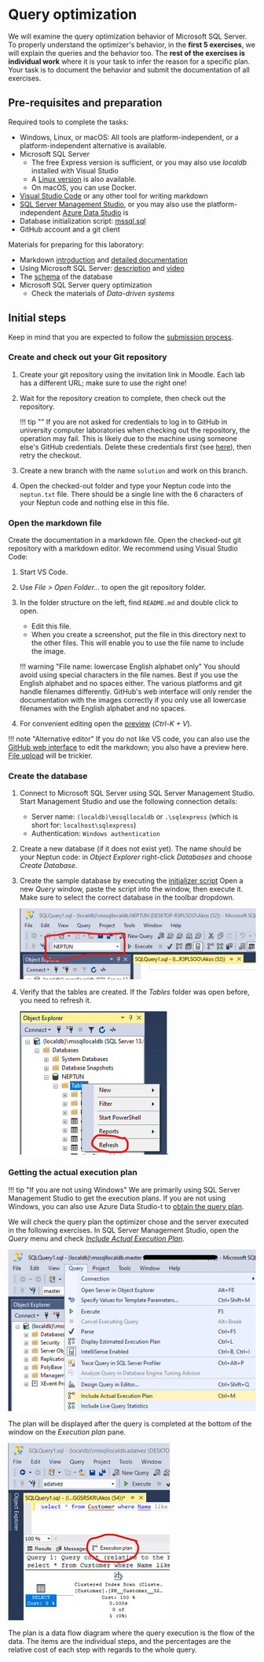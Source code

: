 ﻿# Query optimization

We will examine the query optimization behavior of Microsoft SQL Server. To properly understand the optimizer's behavior, in the **first 5 exercises**, we will explain the queries and the behavior too. The **rest of the exercises is individual work** where it is your task to infer the reason for a specific plan. Your task is to document the behavior and submit the documentation of all exercises.

## Pre-requisites and preparation

Required tools to complete the tasks:

- Windows, Linux, or macOS: All tools are platform-independent, or a platform-independent alternative is available.
- Microsoft SQL Server
    - The free Express version is sufficient, or you may also use _localdb_ installed with Visual Studio
    - A [Linux version](https://docs.microsoft.com/en-us/sql/linux/sql-server-linux-setup) is also available.
    - On macOS, you can use Docker.
- [Visual Studio Code](https://code.visualstudio.com/) or any other tool for writing markdown
- [SQL Server Management Studio](https://docs.microsoft.com/en-us/sql/ssms/download-sql-server-management-studio-ssms), or you may also use the platform-independent [Azure Data Studio](https://docs.microsoft.com/en-us/sql/azure-data-studio/download) is
- Database initialization script: [mssql.sql](https://raw.githubusercontent.com/bmeviauac01/adatvezerelt/master/docs/db/mssql.sql)
- GitHub account and a git client

Materials for preparing for this laboratory:

- Markdown [introduction](https://guides.github.com/features/mastering-markdown/) and [detailed documentation](https://help.github.com/en/github/writing-on-github/basic-writing-and-formatting-syntax)
- Using Microsoft SQL Server: [description](https://bmeviauac01.github.io/datadriven-en/db/mssql/) and [video](https://web.microsoftstream.com/video/98a6697d-daec-4a5f-82b6-8e96f06302e8)
- The [schema](https://bmeviauac01.github.io/datadriven-en/db/) of the database
- Microsoft SQL Server query optimization
    - Check the materials of _Data-driven systems_

## Initial steps

Keep in mind that you are expected to follow the [submission process](../GitHub.md).

### Create and check out your Git repository

1. Create your git repository using the invitation link in Moodle. Each lab has a different URL; make sure to use the right one!

1. Wait for the repository creation to complete, then check out the repository.

    !!! tip ""
        If you are not asked for credentials to log in to GitHub in university computer laboratories when checking out the repository, the operation may fail. This is likely due to the machine using someone else's GitHub credentials. Delete these credentials first (see [here](../GitHub-credentials.md)), then retry the checkout.

1. Create a new branch with the name `solution` and work on this branch.

1. Open the checked-out folder and type your Neptun code into the `neptun.txt` file. There should be a single line with the 6 characters of your Neptun code and nothing else in this file.

### Open the markdown file

Create the documentation in a markdown file. Open the checked-out git repository with a markdown editor. We recommend using Visual Studio Code:

1. Start VS Code.

1. Use _File > Open Folder..._ to open the git repository folder.

1. In the folder structure on the left, find `README.md` and double click to open.

   - Edit this file.
   - When you create a screenshot, put the file in this directory next to the other files. This will enable you to use the file name to include the image.

    !!! warning "File name: lowercase English alphabet only"
        You should avoid using special characters in the file names. Best if you use the English alphabet and no spaces either. The various platforms and git handle filenames differently. GitHub's web interface will only render the documentation with the images correctly if you only use all lowercase filenames with the English alphabet and no spaces.

1. For convenient editing open the [preview](https://code.visualstudio.com/docs/languages/markdown#_markdown-preview) (_Ctrl-K + V_).

!!! note "Alternative editor"
    If you do not like VS code, you can also use the [GitHub web interface](https://help.github.com/en/github/managing-files-in-a-repository/editing-files-in-your-repository) to edit the markdown; you also have a preview here. [File upload](https://help.github.com/en/github/managing-files-in-a-repository/adding-a-file-to-a-repository) will be trickier.

### Create the database

1. Connect to Microsoft SQL Server using SQL Server Management Studio. Start Management Studio and use the following connection details:

    - Server name: `(localdb)\mssqllocaldb` or `.\sqlexpress` (which is short for: `localhost\sqlexpress`)
    - Authentication: `Windows authentication`

1. Create a new database (if it does not exist yet). The name should be your Neptun code: in _Object Explorer_ right-click _Databases_ and choose _Create Database_.

1. Create the sample database by executing the [initializer script](https://raw.githubusercontent.com/bmeviauac01/adatvezerelt/master/docs/db/mssql.sql) Open a new _Query_ window, paste the script into the window, then execute it. Make sure to select the correct database in the toolbar dropdown.

    ![Selecting the database](../images/sql-management-database-dropdown.png)

1. Verify that the tables are created. If the _Tables_ folder was open before, you need to refresh it.

    ![Listing tables](../images/sql-managment-tablak.png).

### Getting the actual execution plan

!!! tip "If you are not using Windows"
    We are primarily using SQL Server Management Studio to get the execution plans. If you are not using Windows, you can also use Azure Data Studio-t to [obtain the query plan](https://richbenner.com/2019/02/azure-data-studio-execution-plans/).

We will check the query plan the optimizer chose and the server executed in the following exercises. In SQL Server Management Studio, open the _Query_ menu and check [_Include Actual Execution Plan_](https://docs.microsoft.com/en-us/sql/relational-databases/performance/display-an-actual-execution-plan).

![Enable query plan](../images/queryopt/queryopt-include-plan.png)

The plan will be displayed after the query is completed at the bottom of the window on the _Execution plan_ pane.

![View query plan](../images/queryopt/queryopt-plan-result.png)

The plan is a data flow diagram where the query execution is the flow of the data. The items are the individual steps, and the percentages are the relative cost of each step with regards to the whole query.
